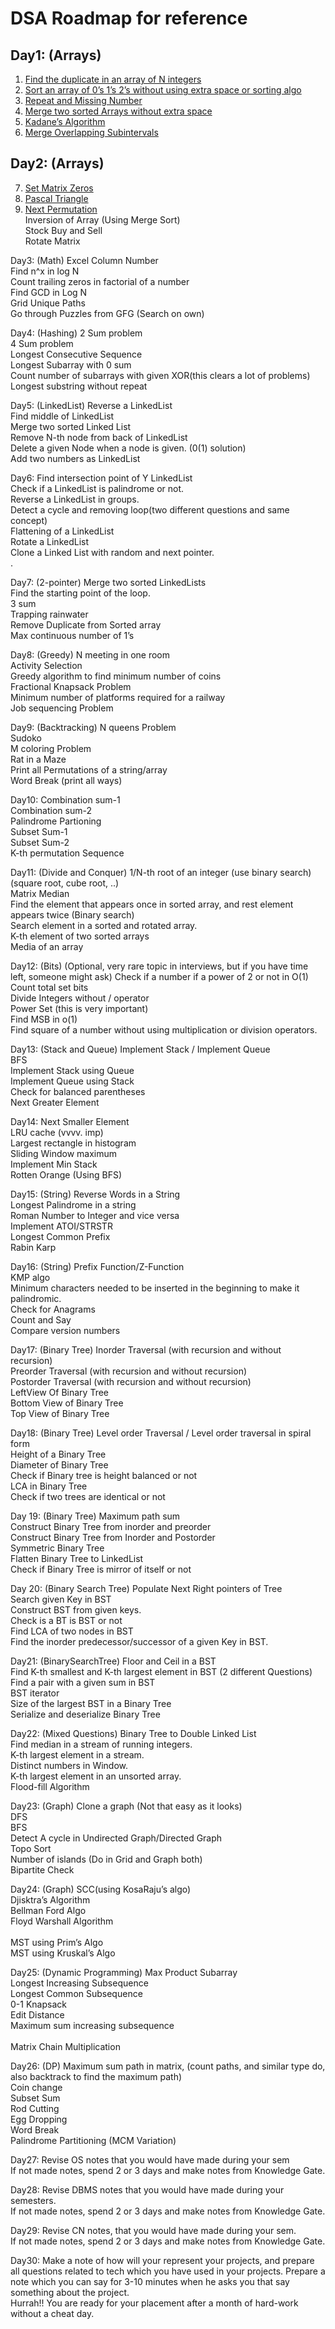 # DSA Roadmap for reference

## Day1: (Arrays)

1. [Find the duplicate in an array of N integers](https://leetcode.com/problems/find-the-duplicate-number/)</br> 
2. [Sort an array of 0’s 1’s 2’s without using extra space or sorting algo](https://leetcode.com/problems/sort-colors/)</br>
3. [Repeat and Missing Number](https://www.interviewbit.com/problems/repeat-and-missing-number-array/)</br>
4. [Merge two sorted Arrays without extra space](https://leetcode.com/problems/merge-sorted-array/)</br>
5. [Kadane’s Algorithm](https://leetcode.com/problems/maximum-subarray/)</br>
6. [Merge Overlapping Subintervals](https://leetcode.com/problems/merge-intervals/)</br> 

## Day2: (Arrays)
7. [Set Matrix Zeros](https://leetcode.com/problems/set-matrix-zeroes/) </br>
8. [Pascal Triangle](https://leetcode.com/problems/pascals-triangle/) </br>
9. [Next Permutation](https://leetcode.com/problems/next-permutation/)</br>
Inversion of Array (Using Merge Sort)</br> 
Stock Buy and Sell </br>
Rotate Matrix  </br>

Day3: (Math)
Excel Column Number </br>
Find n^x in log N </br>
Count trailing zeros in factorial of a number</br> 
Find GCD in Log N </br>
Grid Unique Paths </br>
Go through Puzzles from GFG (Search on own) </br>

Day4: (Hashing)
2 Sum problem </br>
4 Sum problem </br>
Longest Consecutive Sequence </br>
Longest Subarray with 0 sum </br>
Count number of subarrays with given XOR(this clears a lot of problems)</br> 
Longest substring without repeat </br>

Day5: (LinkedList) 
Reverse a LinkedList </br>
Find middle of LinkedList </br>
Merge two sorted Linked List </br>
Remove N-th node from back of LinkedList </br>
Delete a given Node when a node is given. (0(1) solution) </br>
Add two numbers as LinkedList  </br>

Day6: 
Find intersection point of Y LinkedList </br>
Check if a LinkedList is palindrome or not. </br>
Reverse a LinkedList in groups. </br>
Detect a cycle and removing loop(two different questions and same concept) </br>
Flattening of a LinkedList </br>
Rotate a LinkedList </br>
Clone a Linked List with random and next pointer. </br>
. 

Day7: (2-pointer) 
Merge two sorted LinkedLists </br>
Find the starting point of the loop. </br>
3 sum </br>
Trapping rainwater </br>
Remove Duplicate from Sorted array </br>
Max continuous number of 1’s  </br>

Day8: (Greedy)
N meeting in one room </br>
Activity Selection  </br>
Greedy algorithm to find minimum number of coins </br>
Fractional Knapsack Problem </br>
Minimum number of platforms required for a railway </br>
Job sequencing Problem </br>

Day9: (Backtracking) 
N queens Problem </br>
Sudoko </br>
M coloring Problem</br> 
Rat in a Maze </br>
Print all Permutations of a string/array</br> 
Word Break (print all ways)  </br>

Day10: 
Combination sum-1 </br>
Combination sum-2 </br>
Palindrome Partioning </br>
Subset Sum-1 </br>
Subset Sum-2 </br>
K-th permutation Sequence </br>

Day11: (Divide and Conquer) 
1/N-th root of an integer (use binary search) (square root, cube root, ..)</br>
Matrix Median</br>
Find the element that appears once in sorted array, and rest element appears twice (Binary search) </br>
Search element in a sorted and rotated array. </br>
K-th element of two sorted arrays </br>
Media of an array </br>

Day12: (Bits) (Optional, very rare topic in interviews, but if you have time left, someone might ask)
Check if a number if a power of 2 or not in O(1) </br>
Count total set bits </br>
Divide Integers without / operator</br> 
Power Set (this is very important) </br>
Find MSB in o(1) </br>
Find square of a number without using multiplication or division operators. </br> 


Day13: (Stack and Queue) 
Implement Stack / Implement Queue</br>
BFS </br>
Implement Stack using Queue</br>
Implement Queue using Stack </br>
Check for balanced parentheses </br>
Next Greater Element </br>

Day14: 
Next Smaller Element </br>
LRU cache (vvvv. imp) </br>
Largest rectangle in histogram </br> 
Sliding Window maximum </br>
Implement Min Stack  </br>
Rotten Orange (Using BFS) </br> 

Day15: (String) 
Reverse Words in a String </br>
Longest Palindrome in a string </br>
Roman Number to Integer and vice versa</br>
Implement ATOI/STRSTR </br>
Longest Common Prefix </br>
Rabin Karp </br>


Day16: (String) 
Prefix Function/Z-Function</br>
KMP algo </br>
Minimum characters needed to be inserted in the beginning to make it palindromic.</br> 
Check for Anagrams </br>
Count and Say </br>
Compare version numbers</br> 

Day17: (Binary Tree) 
Inorder Traversal (with recursion and without recursion) </br>
Preorder Traversal (with recursion and without recursion) </br>
Postorder Traversal (with recursion and without recursion)  </br>
LeftView Of Binary Tree</br>
Bottom View of Binary Tree</br>
Top View of Binary Tree </br>

Day18: (Binary Tree) 
Level order Traversal / Level order traversal in spiral form </br> 
Height of a Binary Tree </br>
Diameter of Binary Tree </br>
Check if Binary tree is height balanced or not</br> 
LCA in Binary Tree </br>
Check if two trees are identical or not </br>

Day 19: (Binary Tree) 
Maximum path sum </br>
Construct Binary Tree from inorder and preorder </br>
Construct Binary Tree from Inorder and Postorder </br>
Symmetric Binary Tree </br>
Flatten Binary Tree to LinkedList</br> 
Check if Binary Tree is mirror of itself or not</br>   

Day 20: (Binary Search Tree) 
Populate Next Right pointers of Tree </br>
Search given Key in BST </br>
Construct BST from given keys.</br> 
Check is a BT is BST or not  </br>
Find LCA of two nodes in BST </br>
Find the inorder predecessor/successor of a given Key in BST. </br>

Day21: (BinarySearchTree) 
Floor and Ceil in a BST </br>
Find K-th smallest and K-th largest element in BST (2 different Questions) </br>
Find a pair with a given sum in BST </br>
BST iterator </br>
Size of the largest BST in a Binary Tree </br>
Serialize and deserialize Binary Tree</br>

Day22: (Mixed Questions) 
Binary Tree to Double Linked List </br>
Find median in a stream of running integers. </br>
K-th largest element in a stream. </br>
Distinct numbers in Window. </br>
K-th largest element in an unsorted array.</br> 
Flood-fill Algorithm </br>

Day23: (Graph) 
Clone a graph (Not that easy as it looks) </br>
DFS</br>
BFS</br>
Detect A cycle in Undirected Graph/Directed Graph </br>
Topo Sort </br>
Number of islands (Do in Grid and Graph both) </br>
Bipartite Check </br>

Day24: (Graph)
SCC(using KosaRaju’s algo) </br>
Djisktra’s Algorithm </br>
Bellman Ford Algo </br>
Floyd Warshall Algorithm </br>  
MST using Prim’s Algo </br>
MST using Kruskal’s Algo  </br>

Day25: (Dynamic Programming) 
Max Product Subarray </br>
Longest Increasing Subsequence</br>
Longest Common Subsequence </br>
0-1 Knapsack </br>
Edit Distance</br>
Maximum sum increasing subsequence</br>  
Matrix Chain Multiplication </br>

Day26: (DP) 
Maximum sum path in matrix, (count paths, and similar type do, also backtrack to find the maximum path) </br>
Coin change </br>
Subset Sum </br>
Rod Cutting </br>
Egg Dropping </br>
Word Break </br>
Palindrome Partitioning (MCM Variation) </br>


Day27: 
Revise OS notes that you would have made during your sem </br>
If not made notes, spend 2 or 3  days and make notes from Knowledge Gate. </br>

Day28: 
Revise DBMS notes that you would have made during your semesters. </br>
If not made notes, spend 2 or 3  days and make notes from Knowledge Gate. </br>

Day29: 
Revise CN notes, that you would have made during your sem. </br>
If not made notes, spend 2 or 3  days and make notes from Knowledge Gate. </br>


Day30: 
Make a note of how will your represent your projects, and prepare all questions related to tech which you have used in your projects. Prepare a note which you can say for 3-10 minutes when he asks you that say something about the project. </br>
Hurrah!! You are ready for your placement after a month of hard-work without a cheat day. 
